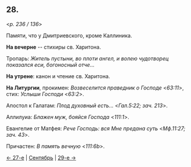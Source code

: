 
## 28.

<*p. 236 / 136*>

Памяти, что у Дмитриевского, кроме Каллиника. 

**На вечерне** -- стихиры св. Харитона. 

Тропарь: *Житель пустыни, во плоти ангел, и волею чудотворец показался еси, богоносный отче...*

**На утрене**: канон и чтение св. Харитона. 

**На Литургии**, прокимен: *Возвеселится праведник о Господе* <*63:11*>, стих: *Услыши Господи* <*63:2*>. 

Апостол к Галатам: *Плод духовный есть...* <*Гал.5:22; зач. 213*>. 

Аллилуиа: *Блажен муж, бояйся Господа* <*111:1*>. 

Евангелие от Матфея: *Рече Господь: вся Мне предана суть* <*Мф.11:27; зач. 43*>. 

Причастен: *В память вечную* <*111:6b*>.  

[← 27-е](09_27_GMT.ru.md) | [Сентябрь](README.md#28-й) | [29-е →](09_29_GMT.ru.md)
